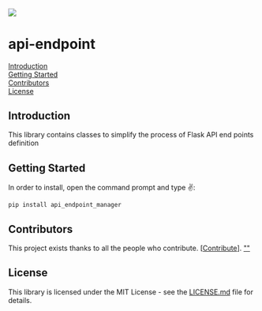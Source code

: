<h6 align="left">
    <img src="https://cdn.sealr.app/quaking+aspen+logo+teal+full-02.png"  />
</h6>

# api-endpoint
[Introduction](#Introduction)\
[Getting Started](#Started)\
[Contributors](#Contributors)\
[License](#License)
<h2 id="Introduction">Introduction</h2>
This library contains classes to simplify the process of Flask API end points definition
 
<h2 id="Started">Getting Started</h2>
In order to install, open the command prompt and type ✌️:

```
pip install api_endpoint_manager
```



<h2 id="">Contributors</h2>

This project exists thanks to all the people who contribute. [[Contribute](CONTRIBUTING.md)].
<a href="https://github.com/Quakingaspen-codehub/api_endpoint_manager/graphs/contributors">
""
</a>

<h2 id="License">License</h2>

This library is licensed under the MIT License - see the [LICENSE.md](LICENSE) file for details.
